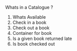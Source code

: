 Whats in a Catalogue ?

1. Whats Available
2. Check in a book
3. Check out a book
4. Container for book
5. Is a given book returned late
6. Is book checked out

